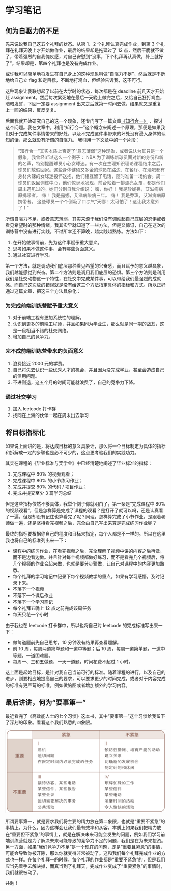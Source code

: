 # 学习笔记

## 何为自驱力的不足

先来说说我自己这五个礼拜的状态。从第 1、2 个礼拜认真完成作业，到第 3 个礼拜在礼拜天晚上才开始做作业，最后的结果却是拖延过了 12 点，然后干脆就不做了，带着强烈的自我愧疚感，对自己安慰到“没事，下个礼拜再认真做，补上就好了”。结果却是，第四个礼拜也是没有完成作业。

或许我可以简单地将发生在自己身上的这种现象叫做“自驱力不足”，然后就是不断地给自己立 flag 和定目标，不断地打鸡血，但经验告诉我，这不可行。

这种现象让我联想起了以前在大学时的状态，每次都是在 deadline 前几天才开始赶 assignment。然后每次累死地在最后一天晚上做完之后，又给自己狂打鸡血，暗暗发誓，下回一定要 assignment 出来之后就第一时间去做，结果就又是重复上一回的结果，反反复复。

后面我就开始研究自己的这一个现象，还专门写了一篇文章[《知行合一》](https://mp.weixin.qq.com/s/rSX4MtaHt_8cB1KkYYLXRw) ，探讨这个问题。我在文章中，利用“知行合一”这个概念来阐述一个原理，那便是如果我们对于完成某件事情带来的好处，以及不完成这件事带来的坏处没有浸入身体的认知的话，那么就没有所谓的自驱力。
我引用一下文章中的一个片段：

> “知行合一”其实本质上否定了“意志薄弱”这种现象，或者说认为其只是一个假象。我曾经听过这么一个例子：
> NBA 为了训练新球员面对新的身份和新的名声，特别提醒球员小心女球迷。有一次在生理知识理论课程结束之后，球员们放假回家。这些身体健硕又多金的球员在路边、在餐厅、在酒吧都有身材火辣的女球迷投怀送抱，他们相互留了电话，随时准备一场约会。周一球员们返回训练中心，他们惊讶地发现，前台站着一排漂亮女孩，都是他们周末遇见过的。她们分别自我介绍说：
> 嗨，你好！
> 我是珍妮弗，艾滋病病原携带者。
> 嗨！
> 我是露娜，艾滋病染病三年。
> 嗨！
> 我是乔琪，艾滋病病原携带者。
> 这些球员一个个倒吸了口凉气“天哪！太可怕了！这让我太意外了！”

所谓自驱力不足，或者意志薄弱，其实来源于我们没有调动起自己底层的恐惧或者看见希望时的那种情绪。我其实早就知道了一些方法，但是又惊讶，自己在这次的训练营中没有进行实践，不过所幸还不算晚，越实践越熟练。方法如下：

1. 在开始做事情前，先为这件事赋予重大意义。
2. 思考如果不做这件事，会有哪些负面意义。
3. 通过社交进行学习。

第一个方法，就是调动我们底层那种看见希望的兴奋感，而且赋予的意义越具象，我们越能感觉到兴奋。第二个方法则是调用我们底层的恐惧。第三个方法则是利用我们是社交动物这一个特性，在社交中完成某件事，可以带给我们最强烈的成就感。而自己这次放的错误就是没有给这三个方法指定具体的指标和方式。所以正好通过这篇文章，把这三个方法具象化：

### 为完成前端训练营赋予重大意义

1. 对于前端工程有更加系统性的理解。
2. 认识到更多的前端工程师，并且如果同为毕业生，那么就是同一期的战友，这是一段相当不错的社交网络。
3. 增加自己的竞争力。

### 完不成前端训练营带来的负面意义

1. 浪费接近 2000 元的学费。
2. 自己将失去认识一些优秀人才的机会，并且因为没完成学业，甚至会造成自己的信用问题。
3. 不进则退，这五个月的时间可能就浪费了，自己的竞争力下降。

### 通过社交学习

1. 加入 leetcode 打卡群
2. 找同在上海的伙伴一起在周末出去学习

## 将目标指标化

如果说上面讲的是，将达成目标的意义具象话，那么将一个目标制定为具体的指标和拆解成一定的步骤也是必不可少的，这点更考验我们的实践功力。

其实在课程的《毕业标准与奖学金》中已经清楚地阐述了毕业标准的指标：

1. 完成课程中 80% 的视频观看；
2. 完成课程中 80% 的小节练习作业；
3. 完成并提交 80% 的代码 / 项目作业；
4. 完成并提交至少 3 篇学习总结

但是这些指标依然不够具体，我举个例子你就明白了，第一条是“完成课程中 80% 的视频观看”，但是怎样算是完成了课程的观看？是打开了就可以吗，还是认真看了一遍，但是却没有记住也算看完了呢？同理，怎样算完成了小节作业，是跟着老师做一遍，还是坚持看完视频之后，完全由自己写出来算是完成练习作业呢？

最终的指标要根据你自己的程度和目标来指定，每个人都是不一样的。所以在这里我也将自己的标准列出来一下：

- 课程中的练习作业，在看完视频之后，完全理解了视频中讲的内容之后再做，而不是边看边做。并且针对每个视频都做好练习，而不是看完几个视频后，将几个视频的作业合起来做，也就是要分步骤做，让自己对课程中的内容更加熟悉。
- 每个礼拜的学习笔记中记录下每个视频教学的重点。如果有学习感悟，及时记录下来。
- 不落下一个视频
- 不落下一个课后作业
- 不落下一个学习笔记
- 每个礼拜五晚上 12 点之前完成该周任务
- 每天只花一个小时

由于我也在 leetcode 打卡群中，所以也将自己对 leetcode 的完成标准写出来一下：

- 做每道题前先自己思考，10 分钟没有结果再查看题解。
- 前 10 周，每周两道简单题和一道中等题；后 10 周，每周一道简单题，一道中等题，一道困难题。
- 每周一、三和五做题，一天一道题，时间花费不超过 1 小时。

这上面是起始目标，是针对我自己当前可行的标准。随着课程的进行，以及自己的进步，则要相应地提高自己的要求，可以要求更少的时间完成，或者对于内容完成的标准有更严苛的标准，例如做脑图或者增加额外的学习内容。

## 最后讲讲，何为“要事第一”

最近看完了《高效能人士的七个习惯》这本书，其中“要事第一”这个习惯给我留下了深刻的印象。看看这个我们熟悉的四象限。

![四象限](./四象限.png)

所谓要事第一，就是要求我们将主要的精力放在第二象限，也就是“重要不紧急”的事情上。为什么，因为这样会让我们最有效率和从容。本质上如果我们把精力放在“重要但不紧急”的事情上，就是在解决未来可能会发生的问题，例如我们学习前端训练营就是为了解决未来可能导致的竞争力不足的问题，我们是在为未来投资。另一方面，如果“我们竞争力不足”是一个现在的问题，即是“重要且紧急”的事情，可能会导致你被开除，那么你就变得非常被动了。这和我们每个礼拜完成作业的方式也一样。在每个礼拜一的时候，每个礼拜的作业都是“重要不紧急”的，但是我们应当先着手去解决掉，而真当到了礼拜天，完成作业变成了“重要紧急”的事情时，我们就很被动了。

共勉！

